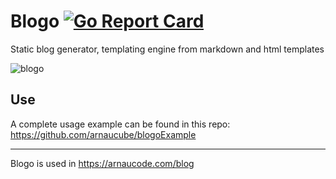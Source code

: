 # Blogo [![Go Report Card](https://goreportcard.com/badge/github.com/arnaucode/blogo)](https://goreportcard.com/report/github.com/arnaucode/blogo)
Static blog generator, templating engine from markdown and html templates

![blogo](https://raw.githubusercontent.com/arnaucube/blogo/master/blogo.png "blogo")

## Use
A complete usage example can be found in this repo: https://github.com/arnaucube/blogoExample


---

Blogo is used in https://arnaucode.com/blog
